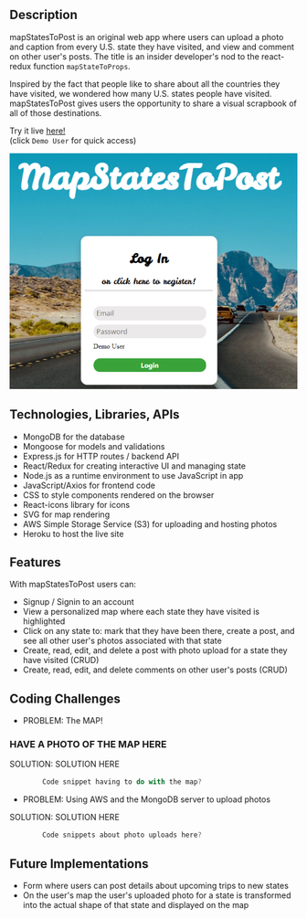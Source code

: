 ## Description

mapStatesToPost is an original web app where users can upload a photo and caption from every U.S. state they have visited, and view and comment on other user's posts.  The title is an insider developer's nod to the react-redux function `mapStateToProps`.

Inspired by the fact that people like to share about all the countries they have visited, we wondered how many U.S. states people have visited.  mapStatesToPost gives users the opportunity to share a visual scrapbook of all of those destinations. 

Try it live [here!](https://mapstatestopost.herokuapp.com/#/)  
(click `Demo User` for quick access)

![splash](./frontend/public/mstpthumb.png)

## Technologies, Libraries, APIs

- MongoDB for the database
- Mongoose for models and validations
- Express.js for HTTP routes / backend API
- React/Redux for creating interactive UI and managing state
- Node.js as a runtime environment to use JavaScript in app
- JavaScript/Axios for frontend code
- CSS to style components rendered on the browser
- React-icons library for icons
- SVG for map rendering
- AWS Simple Storage Service (S3) for uploading and hosting photos 
- Heroku to host the live site

## Features

With mapStatesToPost users can:

- Signup / Signin to an account
- View a personalized map where each state they have visited is highlighted
- Click on any state to: mark that they have been there, create a post, and see all other user's photos associated with that state
- Create, read, edit, and delete a post with photo upload for a state they have visited (CRUD)
- Create, read, edit, and delete comments on other user's posts (CRUD)

## Coding Challenges

- PROBLEM: The MAP!  

### HAVE A PHOTO OF THE MAP HERE

SOLUTION:  SOLUTION HERE

```javascript
        Code snippet having to do with the map?
```

- PROBLEM: Using AWS and the MongoDB server to upload photos

SOLUTION: SOLUTION HERE

```javascript
        Code snippets about photo uploads here?
```

## Future Implementations

- Form where users can post details about upcoming trips to new states
- On the user's map the user's uploaded photo for a state is transformed into the actual shape of that state and displayed on the map

